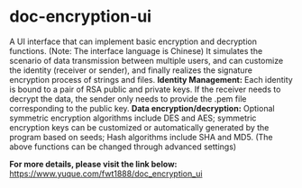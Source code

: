 # doc-encryption-ui
A UI interface that can implement basic encryption and decryption functions. (Note: The interface language is Chinese)
It simulates the scenario of data transmission between multiple users, and can customize the identity (receiver or sender), and finally realizes the signature encryption process of strings and files.
**Identity Management:** Each identity is bound to a pair of RSA public and private keys. If the receiver needs to decrypt the data, the sender only needs to provide the .pem file corresponding to the public key.
**Data encryption/decryption:** Optional symmetric encryption algorithms include DES and AES; symmetric encryption keys can be customized or automatically generated by the program based on seeds; Hash algorithms include SHA and MD5. (The above functions can be changed through advanced settings)

**For more details, please visit the link below:**
https://www.yuque.com/fwt1888/doc_encryption_ui

